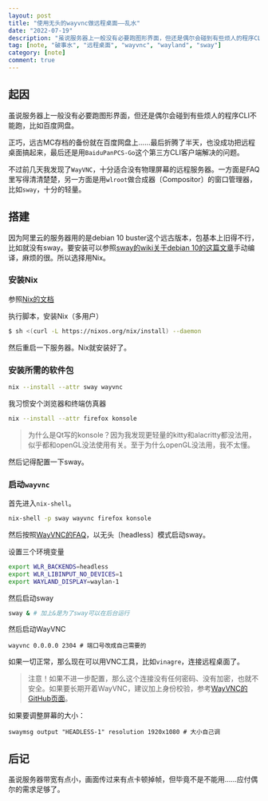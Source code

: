 ```yaml
---
layout: post
title: "使用无头的wayvnc做远程桌面——乱水"
date: "2022-07-19"
description: "虽说服务器上一般没有必要跑图形界面，但还是偶尔会碰到有些烦人的程序CLI不能跑端解决的问题。不过前几天我发现了WayVNC，十分适合没有物理屏幕的远程服务器。一方面是FAQ里写得清清楚楚，另一方面是用wlroot做合成器〔Compositor〕的窗口管理器，比如sway，十分的轻量。图省事我用了Nix来安装。"
tag: [note, "破事水", "远程桌面", "wayvnc", "wayland", "sway"]
category: [note]
comment: true
---
```


## 起因

虽说服务器上一般没有必要跑图形界面，但还是偶尔会碰到有些烦人的程序CLI不能跑，比如百度网盘。

正巧，远古MC存档的备份就在百度网盘上……最后折腾了半天，也没成功把远程桌面搞起来，最后还是用`BaiduPanPCS-Go`这个第三方CLI客户端解决的问题。

不过前几天我发现了`WayVNC`，十分适合没有物理屏幕的远程服务器。一方面是FAQ里写得清清楚楚，另一方面是用`wlroot`做合成器〔Compositor〕的窗口管理器，比如`sway`，十分的轻量。

## 搭建

因为阿里云的服务器用的是debian 10 buster这个远古版本，包基本上旧得不行，比如就没有sway。要安装可以参照[sway的wiki关于debian 10的这篇文章](https://github.com/swaywm/sway/wiki/Debian-10-\(Buster\)-Installationi)手动编译，麻烦的很。所以选择用Nix。

### 安装Nix

参照[Nix的文档](https://nixos.org/download.html#download-nix)

执行脚本，安装Nix（多用户）

```bash
$ sh <(curl -L https://nixos.org/nix/install) --daemon
```

然后重启一下服务器。Nix就安装好了。

### 安装所需的软件包

```bash
nix --install --attr sway wayvnc
```

我习惯安个浏览器和终端仿真器

```bash
nix --install --attr firefox konsole
```

> 为什么是Qt写的konsole？因为我发现更轻量的kitty和alacritty都没法用，似乎都和openGL没法使用有关。至于为什么openGL没法用，我不太懂。

然后记得配置一下sway。

### 启动`wayvnc`


首先进入`nix-shell`。

```bash
nix-shell -p sway wayvnc firefox konsole
```

然后按照[WayVNC的FAQ](https://github.com/any1/wayvnc/blob/master/FAQ.md)，以无头〔headless〕模式启动sway。

设置三个环境变量

```bash
export WLR_BACKENDS=headless
export WLR_LIBINPUT_NO_DEVICES=1
export WAYLAND_DISPLAY=waylan-1
```

然后启动sway

```bash
sway & # 加上&是为了sway可以在后台运行
```

然后启动WayVNC

```
wayvnc 0.0.0.0 2304 # 端口号改成自己需要的
```

如果一切正常，那么现在可以用VNC工具，比如`vinagre`，连接远程桌面了。

> 注意！如果不进一步配置，那么这个连接没有任何密码、没有加密，也就不安全。如果要长期开着WayVNC，建议加上身份校验，参考[WayVNC的GitHub页面](https://github.com/any1/wayvnc)。

如果要调整屏幕的大小：

```
swaymsg output "HEADLESS-1" resolution 1920x1080 # 大小自己调
```

## 后记

虽说服务器带宽有点小，画面传过来有点卡顿掉帧，但毕竟不是不能用……应付偶尔的需求足够了。

